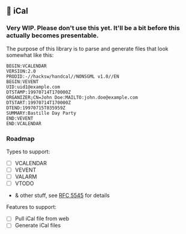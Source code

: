## 📅 iCal

### Very WIP. Please don't use this yet. It'll be a bit before this actually becomes presentable.

The purpose of this library is to parse and generate files that look somewhat like this:

```
BEGIN:VCALENDAR
VERSION:2.0
PRODID:-//hacksw/handcal//NONSGML v1.0//EN
BEGIN:VEVENT
UID:uid1@example.com
DTSTAMP:19970714T170000Z
ORGANIZER;CN=John Doe:MAILTO:john.doe@example.com
DTSTART:19970714T170000Z
DTEND:19970715T035959Z
SUMMARY:Bastille Day Party
END:VEVENT
END:VCALENDAR
```

### Roadmap

Types to support:

 - [ ] VCALENDAR
 - [ ] VEVENT
 - [ ] VALARM
 - [ ] VTODO
 - & other stuff, see [RFC 5545](https://tools.ietf.org/html/rfc5545) for details

Features to support:

 - [ ] Pull iCal file from web
 - [ ] Generate iCal files
